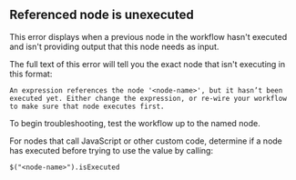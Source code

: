 <!-- vale off -->
## Referenced node is unexecuted
<!-- vale on -->

This error displays when a previous node in the workflow hasn't executed and isn't providing output that this node needs as input.

The full text of this error will tell you the exact node that isn't executing in this format:
```
An expression references the node '<node-name>', but it hasn’t been executed yet. Either change the expression, or re-wire your workflow to make sure that node executes first.
```

To begin troubleshooting, test the workflow up to the named node.

For nodes that call JavaScript or other custom code, determine if a node has executed before trying to use the value by calling:

``` curl
$("<node-name>").isExecuted
```